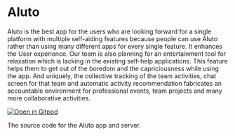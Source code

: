 # AIuto
AIuto is the best app for the users who are looking forward for a single platform with multiple self-aiding features because people can use AIuto rather than using many different apps for every single feature. It enhances the User experience. Our team is also planning for an entertainment tool for relaxation which is lacking in the existing self-help applications. This feature helps them to get out of the boredom and the capriciousness while using the app. And uniquely, the collective tracking of the team activities, chat screen for that team and automatic activity recommendation fabricates an accountable environment for professional events, team projects and many more collaborative activities.

[![Open in Gitpod](https://gitpod.io/button/open-in-gitpod.svg)](https://gitpod.io/#https://github.com/ManishaKallem/AIuto.git)

The source code for the AIuto app and server.
